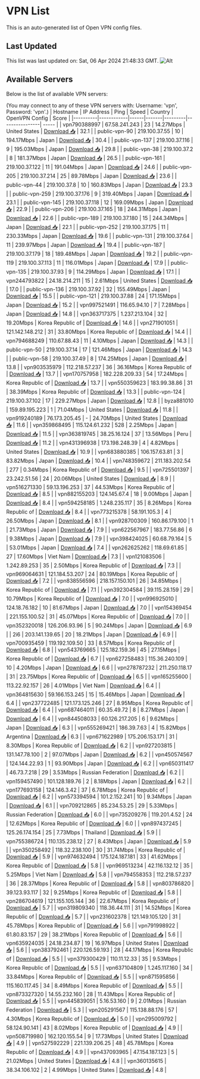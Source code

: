 # VPN List

This is an auto-generated list of Open VPN config files.

## Last Updated

This list was last updated on: Sat, 06 Apr 2024 21:48:33 GMT.
![Alt](https://repobeats.axiom.co/api/embed/186b98318ef1479477931607c1ad7d823f12451f.svg "Repobeats analytics image")

## Available Servers

Below is the list of available VPN servers:

(You may connect to any of these VPN servers with: Username: 'vpn', Password: 'vpn'.)
| Hostname | IP Address | Ping | Speed | Country | OpenVPN Config | Score |
|----------|------------|------|-------|---------|----------------| ----- |
| vpn790388997 | 67.58.241.243 | 23 | 14.27Mbps | United States | [Download 📥](./configs/server_0_US.ovpn) | 32.1 |
| public-vpn-90 | 219.100.37.55 | 10 | 194.17Mbps | Japan | [Download 📥](./configs/server_1_JP.ovpn) | 30.4 |
| public-vpn-137 | 219.100.37.116 | 9 | 195.03Mbps | Japan | [Download 📥](./configs/server_2_JP.ovpn) | 29.8 |
| public-vpn-38 | 219.100.37.2 | 8 | 181.37Mbps | Japan | [Download 📥](./configs/server_3_JP.ovpn) | 26.5 |
| public-vpn-161 | 219.100.37.122 | 11 | 191.04Mbps | Japan | [Download 📥](./configs/server_4_JP.ovpn) | 24.6 |
| public-vpn-205 | 219.100.37.214 | 25 | 89.78Mbps | Japan | [Download 📥](./configs/server_5_JP.ovpn) | 23.6 |
| public-vpn-44 | 219.100.37.8 | 10 | 160.83Mbps | Japan | [Download 📥](./configs/server_6_JP.ovpn) | 23.3 |
| public-vpn-259 | 219.100.37.176 | 9 | 319.40Mbps | Japan | [Download 📥](./configs/server_7_JP.ovpn) | 23.1 |
| public-vpn-145 | 219.100.37.118 | 12 | 169.09Mbps | Japan | [Download 📥](./configs/server_8_JP.ovpn) | 22.9 |
| public-vpn-206 | 219.100.37.165 | 18 | 244.31Mbps | Japan | [Download 📥](./configs/server_9_JP.ovpn) | 22.6 |
| public-vpn-189 | 219.100.37.180 | 15 | 244.34Mbps | Japan | [Download 📥](./configs/server_10_JP.ovpn) | 22.1 |
| public-vpn-252 | 219.100.37.175 | 11 | 230.33Mbps | Japan | [Download 📥](./configs/server_11_JP.ovpn) | 19.6 |
| public-vpn-131 | 219.100.37.64 | 11 | 239.97Mbps | Japan | [Download 📥](./configs/server_12_JP.ovpn) | 19.4 |
| public-vpn-187 | 219.100.37.179 | 18 | 189.48Mbps | Japan | [Download 📥](./configs/server_13_JP.ovpn) | 19.2 |
| public-vpn-119 | 219.100.37.113 | 11 | 116.01Mbps | Japan | [Download 📥](./configs/server_14_JP.ovpn) | 17.9 |
| public-vpn-135 | 219.100.37.93 | 9 | 114.29Mbps | Japan | [Download 📥](./configs/server_15_JP.ovpn) | 17.1 |
| vpn244793822 | 24.18.214.211 | 15 | 2.61Mbps | United States | [Download 📥](./configs/server_16_US.ovpn) | 17.0 |
| public-vpn-136 | 219.100.37.92 | 32 | 155.49Mbps | Japan | [Download 📥](./configs/server_17_JP.ovpn) | 15.5 |
| public-vpn-121 | 219.100.37.88 | 24 | 171.15Mbps | Japan | [Download 📥](./configs/server_18_JP.ovpn) | 15.2 |
| vpn997521491 | 116.65.94.10 | 7 | 7.28Mbps | Japan | [Download 📥](./configs/server_19_JP.ovpn) | 14.8 |
| vpn363717375 | 1.237.213.104 | 32 | 19.20Mbps | Korea Republic of | [Download 📥](./configs/server_20_KR.ovpn) | 14.6 |
| vpn271901051 | 121.142.148.212 | 31 | 33.80Mbps | Korea Republic of | [Download 📥](./configs/server_21_KR.ovpn) | 14.4 |
| vpn794688249 | 110.67.88.43 | 11 | 4.10Mbps | Japan | [Download 📥](./configs/server_22_JP.ovpn) | 14.3 |
| public-vpn-50 | 219.100.37.14 | 17 | 121.46Mbps | Japan | [Download 📥](./configs/server_23_JP.ovpn) | 14.3 |
| public-vpn-58 | 219.100.37.49 | 8 | 174.25Mbps | Japan | [Download 📥](./configs/server_24_JP.ovpn) | 13.8 |
| vpn903535979 | 112.218.57.237 | 36 | 36.16Mbps | Korea Republic of | [Download 📥](./configs/server_25_KR.ovpn) | 13.7 |
| vpn170757958 | 182.228.209.33 | 54 | 17.24Mbps | Korea Republic of | [Download 📥](./configs/server_26_KR.ovpn) | 13.7 |
| vpn550359623 | 183.99.38.86 | 31 | 38.39Mbps | Korea Republic of | [Download 📥](./configs/server_27_KR.ovpn) | 13.3 |
| public-vpn-124 | 219.100.37.102 | 17 | 229.27Mbps | Japan | [Download 📥](./configs/server_28_JP.ovpn) | 12.8 |
| byza881010 | 159.89.195.223 | 1 | 71.04Mbps | United States | [Download 📥](./configs/server_29_US.ovpn) | 11.8 |
| vpn919240189 | 76.173.205.45 | - | 24.70Mbps | United States | [Download 📥](./configs/server_30_US.ovpn) | 11.6 |
| vpn359868495 | 115.124.61.232 | 528 | 2.25Mbps | Japan | [Download 📥](./configs/server_31_JP.ovpn) | 11.5 |
| vpn363819745 | 38.25.16.124 | 37 | 13.56Mbps | Peru | [Download 📥](./configs/server_32_PE.ovpn) | 11.2 |
| vpn431396938 | 173.198.248.39 | 4 | 4.82Mbps | United States | [Download 📥](./configs/server_33_US.ovpn) | 10.9 |
| vpn683880385 | 106.157.63.81 | 3 | 83.82Mbps | Japan | [Download 📥](./configs/server_34_JP.ovpn) | 10.4 |
| vpn748359672 | 211.183.202.54 | 277 | 0.34Mbps | Korea Republic of | [Download 📥](./configs/server_35_KR.ovpn) | 9.5 |
| vpn725501397 | 23.242.51.56 | 24 | 20.06Mbps | United States | [Download 📥](./configs/server_36_US.ovpn) | 8.9 |
| vpn516271330 | 59.13.196.253 | 37 | 44.53Mbps | Korea Republic of | [Download 📥](./configs/server_37_KR.ovpn) | 8.5 |
| vpn882155203 | 124.145.67.4 | 18 | 9.00Mbps | Japan | [Download 📥](./configs/server_38_JP.ovpn) | 8.4 |
| vpn594258185 | 1.248.235.117 | 35 | 8.26Mbps | Korea Republic of | [Download 📥](./configs/server_39_KR.ovpn) | 8.4 |
| vpn773215378 | 58.191.105.3 | 4 | 26.50Mbps | Japan | [Download 📥](./configs/server_40_JP.ovpn) | 8.1 |
| vpn928700309 | 160.86.179.100 | 1 | 21.73Mbps | Japan | [Download 📥](./configs/server_41_JP.ovpn) | 7.9 |
| vpn622567967 | 183.77.56.86 | 6 | 9.38Mbps | Japan | [Download 📥](./configs/server_42_JP.ovpn) | 7.9 |
| vpn398424025 | 60.68.79.164 | 5 | 53.01Mbps | Japan | [Download 📥](./configs/server_43_JP.ovpn) | 7.4 |
| vpn262625262 | 118.69.61.85 | 27 | 17.60Mbps | Viet Nam | [Download 📥](./configs/server_44_VN.ovpn) | 7.3 |
| vpn121083506 | 1.242.89.253 | 35 | 2.50Mbps | Korea Republic of | [Download 📥](./configs/server_45_KR.ovpn) | 7.3 |
| vpn969064631 | 121.184.53.207 | 24 | 80.19Mbps | Korea Republic of | [Download 📥](./configs/server_46_KR.ovpn) | 7.2 |
| vpn838556596 | 218.157.150.101 | 26 | 34.85Mbps | Korea Republic of | [Download 📥](./configs/server_47_KR.ovpn) | 7.1 |
| vpn392304584 | 39.115.28.159 | 29 | 10.79Mbps | Korea Republic of | [Download 📥](./configs/server_48_KR.ovpn) | 7.0 |
| vpn996925010 | 124.18.76.182 | 10 | 81.67Mbps | Japan | [Download 📥](./configs/server_49_JP.ovpn) | 7.0 |
| vpn154369454 | 221.155.100.52 | 31 | 45.07Mbps | Korea Republic of | [Download 📥](./configs/server_50_KR.ovpn) | 7.0 |
| vpn352320018 | 126.206.93.96 | 5 | 90.24Mbps | Japan | [Download 📥](./configs/server_51_JP.ovpn) | 6.9 |
| 2i6 | 203.141.139.65 | 20 | 18.21Mbps | Japan | [Download 📥](./configs/server_52_JP.ovpn) | 6.9 |
| vpn700935459 | 119.192.109.50 | 33 | 8.57Mbps | Korea Republic of | [Download 📥](./configs/server_53_KR.ovpn) | 6.8 |
| vpn543769665 | 125.182.159.36 | 45 | 27.15Mbps | Korea Republic of | [Download 📥](./configs/server_54_KR.ovpn) | 6.7 |
| vpn627258483 | 115.36.240.109 | 10 | 4.20Mbps | Japan | [Download 📥](./configs/server_55_JP.ovpn) | 6.6 |
| vpn278787232 | 211.250.118.17 | 31 | 23.75Mbps | Korea Republic of | [Download 📥](./configs/server_56_KR.ovpn) | 6.5 |
| vpn165255600 | 113.22.92.157 | 26 | 4.01Mbps | Viet Nam | [Download 📥](./configs/server_57_VN.ovpn) | 6.4 |
| vpn364815630 | 59.166.153.245 | 15 | 15.46Mbps | Japan | [Download 📥](./configs/server_58_JP.ovpn) | 6.4 |
| vpn237722485 | 121.173.125.246 | 27 | 8.95Mbps | Korea Republic of | [Download 📥](./configs/server_59_KR.ovpn) | 6.4 |
| vpn687464011 | 60.35.49.72 | 8 | 8.27Mbps | Japan | [Download 📥](./configs/server_60_JP.ovpn) | 6.4 |
| vpn844508033 | 60.126.217.205 | 6 | 9.62Mbps | Japan | [Download 📥](./configs/server_61_JP.ovpn) | 6.3 |
| vpn555269421 | 186.39.7.63 | 4 | 15.82Mbps | Argentina | [Download 📥](./configs/server_62_AR.ovpn) | 6.3 |
| vpn671622989 | 175.206.153.171 | 31 | 8.30Mbps | Korea Republic of | [Download 📥](./configs/server_63_KR.ovpn) | 6.2 |
| vpn927203815 | 131.147.78.100 | 2 | 97.07Mbps | Japan | [Download 📥](./configs/server_64_JP.ovpn) | 6.2 |
| vpn450574567 | 124.144.22.93 | 1 | 93.90Mbps | Japan | [Download 📥](./configs/server_65_JP.ovpn) | 6.2 |
| vpn650311417 | 46.73.7.218 | 29 | 3.53Mbps | Russian Federation | [Download 📥](./configs/server_66_RU.ovpn) | 6.2 |
| vpn159457490 | 101.128.189.76 | 2 | 8.18Mbps | Japan | [Download 📥](./configs/server_67_JP.ovpn) | 6.2 |
| vpn177693158 | 124.146.3.42 | 37 | 6.78Mbps | Korea Republic of | [Download 📥](./configs/server_68_KR.ovpn) | 6.2 |
| vpn573394594 | 101.2.152.241 | 10 | 9.34Mbps | Japan | [Download 📥](./configs/server_69_JP.ovpn) | 6.1 |
| vpn709212865 | 85.234.53.25 | 29 | 5.33Mbps | Russian Federation | [Download 📥](./configs/server_70_RU.ovpn) | 6.0 |
| vpn735209276 | 119.201.4.52 | 24 | 12.62Mbps | Korea Republic of | [Download 📥](./configs/server_71_KR.ovpn) | 6.0 |
| vpn897437245 | 125.26.174.154 | 25 | 7.73Mbps | Thailand | [Download 📥](./configs/server_72_TH.ovpn) | 5.9 |
| vpn755386724 | 110.135.238.12 | 27 | 8.43Mbps | Japan | [Download 📥](./configs/server_73_JP.ovpn) | 5.9 |
| vpn350258492 | 118.32.238.100 | 30 | 31.74Mbps | Korea Republic of | [Download 📥](./configs/server_74_KR.ovpn) | 5.9 |
| vpn974632494 | 175.124.187.181 | 33 | 41.62Mbps | Korea Republic of | [Download 📥](./configs/server_75_KR.ovpn) | 5.8 |
| vpn969513234 | 42.116.132.12 | 35 | 5.25Mbps | Viet Nam | [Download 📥](./configs/server_76_VN.ovpn) | 5.8 |
| vpn794558353 | 112.218.57.237 | 36 | 28.37Mbps | Korea Republic of | [Download 📥](./configs/server_77_KR.ovpn) | 5.8 |
| vpn803786820 | 39.123.93.117 | 32 | 9.25Mbps | Korea Republic of | [Download 📥](./configs/server_78_KR.ovpn) | 5.8 |
| vpn286704619 | 121.155.105.144 | 36 | 22.67Mbps | Korea Republic of | [Download 📥](./configs/server_79_KR.ovpn) | 5.7 |
| vpn319809340 | 118.36.44.111 | 31 | 14.52Mbps | Korea Republic of | [Download 📥](./configs/server_80_KR.ovpn) | 5.7 |
| vpn231602378 | 121.149.105.120 | 31 | 45.78Mbps | Korea Republic of | [Download 📥](./configs/server_81_KR.ovpn) | 5.6 |
| vpn791998922 | 61.80.83.157 | 29 | 38.21Mbps | Korea Republic of | [Download 📥](./configs/server_82_KR.ovpn) | 5.6 |
| vpn635924035 | 24.18.234.87 | 19 | 16.97Mbps | United States | [Download 📥](./configs/server_83_US.ovpn) | 5.6 |
| vpn383792461 | 220.126.59.193 | 28 | 44.17Mbps | Korea Republic of | [Download 📥](./configs/server_84_KR.ovpn) | 5.5 |
| vpn379300429 | 110.11.12.33 | 35 | 9.53Mbps | Korea Republic of | [Download 📥](./configs/server_85_KR.ovpn) | 5.5 |
| vpn637104809 | 1.245.117.160 | 34 | 33.84Mbps | Korea Republic of | [Download 📥](./configs/server_86_KR.ovpn) | 5.5 |
| vpn871595856 | 115.160.117.45 | 34 | 8.49Mbps | Korea Republic of | [Download 📥](./configs/server_87_KR.ovpn) | 5.5 |
| vpn873327320 | 14.55.232.160 | 28 | 11.43Mbps | Korea Republic of | [Download 📥](./configs/server_88_KR.ovpn) | 5.5 |
| vpn445839051 | 5.16.53.160 | 9 | 2.01Mbps | Russian Federation | [Download 📥](./configs/server_89_RU.ovpn) | 5.3 |
| vpn205291567 | 115.138.88.176 | 57 | 4.30Mbps | Korea Republic of | [Download 📥](./configs/server_90_KR.ovpn) | 5.0 |
| vpn295009792 | 58.124.90.141 | 43 | 8.02Mbps | Korea Republic of | [Download 📥](./configs/server_91_KR.ovpn) | 4.9 |
| vpn508719980 | 162.120.155.54 | 9 | 17.73Mbps | United States | [Download 📥](./configs/server_92_US.ovpn) | 4.9 |
| vpn527592229 | 221.139.206.25 | 48 | 45.78Mbps | Korea Republic of | [Download 📥](./configs/server_93_KR.ovpn) | 4.9 |
| vpn437093965 | 47.154.187.123 | 5 | 21.02Mbps | United States | [Download 📥](./configs/server_94_US.ovpn) | 4.8 |
| vpn360135615 | 38.34.106.102 | 2 | 4.99Mbps | United States | [Download 📥](./configs/server_95_US.ovpn) | 4.8 |
